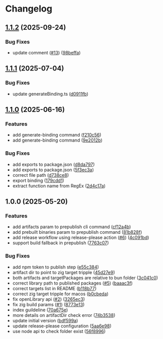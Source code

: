# Changelog

## [1.1.2](https://github.com/ChainSafe/bun-ffi-z/compare/bun-ffi-z-v1.1.1...bun-ffi-z-v1.1.2) (2025-09-24)


### Bug Fixes

* update comment ([#13](https://github.com/ChainSafe/bun-ffi-z/issues/13)) ([98beffa](https://github.com/ChainSafe/bun-ffi-z/commit/98beffae8a1c9cf7cccc382089fe8a9fbd617fb4))

## [1.1.1](https://github.com/ChainSafe/bun-ffi-z/compare/bun-ffi-z-v1.1.0...bun-ffi-z-v1.1.1) (2025-07-04)


### Bug Fixes

* update generateBinding.ts ([d0911fb](https://github.com/ChainSafe/bun-ffi-z/commit/d0911fb16f9dcc209b390002e573dba2dda2cc8b))

## [1.1.0](https://github.com/ChainSafe/bun-ffi-z/compare/bun-ffi-z-v1.0.0...bun-ffi-z-v1.1.0) (2025-06-16)


### Features

* add generate-binding command ([f210c56](https://github.com/ChainSafe/bun-ffi-z/commit/f210c569c84dda75d2a1b05f34009eb98457fb78))
* add generate-binding command ([9e2012b](https://github.com/ChainSafe/bun-ffi-z/commit/9e2012be3f98582b67732dc2e78d19a57999f2bc))


### Bug Fixes

* add exports to package.json ([d8da797](https://github.com/ChainSafe/bun-ffi-z/commit/d8da7972d7ca4191bf6c755c0a2d6f05db43472c))
* add exports to package.json ([5f3ec3a](https://github.com/ChainSafe/bun-ffi-z/commit/5f3ec3a86b7b7cc0c3b71b75f1e6f6c00d078766))
* correct file path ([d738ce8](https://github.com/ChainSafe/bun-ffi-z/commit/d738ce8fbc900dfd51d33e7cf471c60e13b13a60))
* export binding ([179cdd1](https://github.com/ChainSafe/bun-ffi-z/commit/179cdd129bb75ed849112756666ce860ee68c3f1))
* extract function name from RegEx ([2d4c17a](https://github.com/ChainSafe/bun-ffi-z/commit/2d4c17a4aed8c127c3452adbe2bc10cf4856c482))

## 1.0.0 (2025-05-20)


### Features

* add artifacts param to prepublish cli command ([cf12a4b](https://github.com/ChainSafe/bun-ffi-z/commit/cf12a4b15b6fb3227d40a59e83e6000000c064f2))
* add prebuilt binaries param to prepublish command ([81b828f](https://github.com/ChainSafe/bun-ffi-z/commit/81b828f31fa717bbe998cccbddf801dc1624dfe8))
* add release workflow using release-please action ([#6](https://github.com/ChainSafe/bun-ffi-z/issues/6)) ([4c091bd](https://github.com/ChainSafe/bun-ffi-z/commit/4c091bd6725a4fb9f329276c0ff40630ce55f2ad))
* support build fallback in prepublish ([7763c07](https://github.com/ChainSafe/bun-ffi-z/commit/7763c0705bf102e2475c14df162baf0f8da18458))


### Bug Fixes

* add npm token to publish step ([e55c384](https://github.com/ChainSafe/bun-ffi-z/commit/e55c384a9555a2d9e02df8c3031ecf985fd5f001))
* artifact dir to point to zig target tripple ([45d27e9](https://github.com/ChainSafe/bun-ffi-z/commit/45d27e995b9c52104b6877aae34da1f1a8471dec))
* both artifacts and targetPackages are relative to bun folder ([3c041c0](https://github.com/ChainSafe/bun-ffi-z/commit/3c041c0ff905f4b80749cb8fa39f76a1811f5edc))
* correct library path to published packages ([#5](https://github.com/ChainSafe/bun-ffi-z/issues/5)) ([baaac3f](https://github.com/ChainSafe/bun-ffi-z/commit/baaac3f821c87cab2fadf408e1775914bad3841f))
* correct targets list in README ([b118b77](https://github.com/ChainSafe/bun-ffi-z/commit/b118b77e82b9885f0bffdf2cfe7435441829abdb))
* correct zig target tripple for macos ([b0cbeda](https://github.com/ChainSafe/bun-ffi-z/commit/b0cbedaaa216c45c69eb17d6c24ff237d23df6d2))
* fix openLibrary api ([#2](https://github.com/ChainSafe/bun-ffi-z/issues/2)) ([3265ec3](https://github.com/ChainSafe/bun-ffi-z/commit/3265ec3d5e2ac1d050f109281fcee5fb77eecb41))
* fix zig build params ([#1](https://github.com/ChainSafe/bun-ffi-z/issues/1)) ([8773e13](https://github.com/ChainSafe/bun-ffi-z/commit/8773e13f446122805f994c5589a17df9b37d88c8))
* index guildeline ([70a675e](https://github.com/ChainSafe/bun-ffi-z/commit/70a675e5f9f1e1e5109bf70f6d5bccc3b5acbf1a))
* more details on artifactDir check error ([74b3538](https://github.com/ChainSafe/bun-ffi-z/commit/74b3538a79e80ffb983af70bcdc47b0c67f145a7))
* update initial version ([bdf599a](https://github.com/ChainSafe/bun-ffi-z/commit/bdf599a0b781d66b9c7ac7eeb79e2c3a79b54ee2))
* update release-please configuration ([5aa6e98](https://github.com/ChainSafe/bun-ffi-z/commit/5aa6e98956584c850374db1c6577320bb4b07af4))
* use node api to check folder exist ([56f8996](https://github.com/ChainSafe/bun-ffi-z/commit/56f89968f90222aba76e5aeed5efe204eb90351f))
